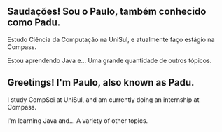 ## Saudações! Sou o Paulo, também conhecido como Padu.

Estudo Ciência da Computação na UniSul, e atualmente faço estágio na Compass.

Estou aprendendo Java e... Uma grande quantidade de outros tópicos.


## Greetings! I'm Paulo, also known as Padu.

I study CompSci at UniSul, and am currently doing an internship at Compass.

I'm learning Java and... A variety of other topics.
<!--
**PauloEMGAlexandre/PauloEMGAlexandre** is a ✨ _special_ ✨ repository because its `README.md` (this file) appears on your GitHub profile.

Here are some ideas to get you started:

- 🔭 I’m currently working on ...
- 🌱 I’m currently learning ...
- 👯 I’m looking to collaborate on ...
- 🤔 I’m looking for help with ...
- 💬 Ask me about ...
- 📫 How to reach me: ...
- 😄 Pronouns: ...
- ⚡ Fun fact: ...
-->
